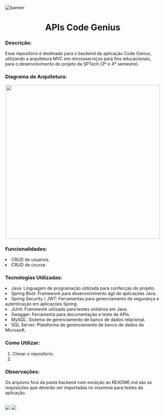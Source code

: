 ![banner](https://github.com/CodeGenius-Organization/CodeGenius/assets/111136206/8160f02a-d1bf-46b0-9016-0227155aa4aa)

<h1 align="center">APIs Code Genius</h1> 
<div>
<h3>Descrição:</h3>
<p>
   Esse repositório é destinado para o backend da aplicação Code Genius, utilizando a arquitetura MVC em microsserviços para fins educacionais, para o desenvolvimento do projeto da SPTech (3º e 4º semestre). 
</p>
<h3>Diagrama de Arquitetura:</h3>
<div align="center">
  <img width="500px" src="https://cdn.discordapp.com/attachments/1136481825435435131/1154919151882735696/image.png">
</div>
<h3>Funcionalidades:</h3>
<p>
   <li>CRUD de usuarios.</li>
   <li>CRUD de course.</li>
</p>
<h3>Tecnologias Utilizadas:</h3>
<p>
  <li>Java: Linguagem de programação utilizada para confecção do projeto.</li>
  <li>Spring Boot: Framework para desenvolvimento ágil de aplicações Java.</li>
  <li>Spring Security / JWT: Ferramentas para gerenciamento de segurança e autenticação em aplicações Spring.</li>
  <li>JUnit: Framework utilizado para testes unitários em Java.</li>
  <li>Swagger: Ferramenta para documentação e teste de APIs.</li>
  <li>MySQL: Sistema de gerenciamento de banco de dados relacional.</li>
  <li>SQL Server: Plataforma de gerenciamento de banco de dados da Microsoft.</li>
</p>
<h3>Como Utilizar:</h3>
<p>
   <ol>
      <li>Clonar o repositório.</li>
      <li></li>
   </ol>
</p>
<h3>Observações:</h3>
<p>
   Os arquivos fora da pasta backend com exceção ao README.md são as requisições que deverão ser importadas no insomnia para testes da aplicação.
</p><br>
<div style="justify-content: space-around">
  <img src="https://img.shields.io/badge/Made%20with-Java-1f425f.svg">
  <img src="https://img.shields.io/badge/Made%20with-SpringBoot-1f425f.svg">
</div>
</div>
<br/><br/>

